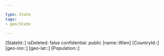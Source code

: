 ```yaml
---

type: State
tags:
- geo/State

---
```

[StateId::]
isDeleted: false
confidential: public
[name::Wien]
[CountryId::]
[geo-lon::]
[geo-lat::]
[Population::]

